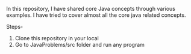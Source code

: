 

In this repository, I have shared core Java concepts through various examples. I have tried to cover almost all the core java related concepts.

Steps-

1. Clone this repository in your local
2. Go to JavaProblems/src folder and run any program

